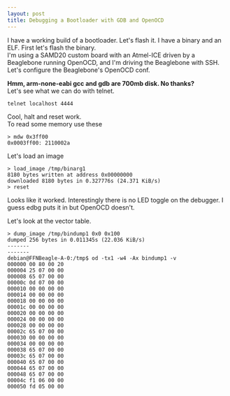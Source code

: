 ```yaml
---
layout: post
title: Debugging a Bootloader with GDB and OpenOCD
---
```

I have a working build of a bootloader.  Let's flash it.  I have a binary and an ELF.  First let's flash the binary.  
I'm using a SAMD20 custom board with an Atmel-ICE driven by a Beaglebone running OpenOCD, and I'm driving the Beaglebone with SSH.
Let's configure the Beaglebone's OpenOCD conf.

**Hmm, arm-none-eabi gcc and gdb are 700mb disk.  No thanks?**  
Let's see what we can do with telnet.
```
telnet localhost 4444
```
Cool, halt and reset work.  
To read some memory use these
```
> mdw 0x3ff00
0x0003ff00: 2110002a 
```
Let's load an image
```
> load_image /tmp/binarg1
8180 bytes written at address 0x00000000
downloaded 8180 bytes in 0.327776s (24.371 KiB/s)
> reset  
```
Looks like it worked.  Interestingly there is no LED toggle on the debugger.  I guess edbg puts it in but OpenOCD doesn't.  

Let's look at the vector table.
```
> dump_image /tmp/bindump1 0x0 0x100
dumped 256 bytes in 0.011345s (22.036 KiB/s)
-------
-------
debian@FFNBeagle-A-0:/tmp$ od -tx1 -w4 -Ax bindump1 -v
000000 00 80 00 20
000004 25 07 00 00
000008 65 07 00 00
00000c 0d 07 00 00
000010 00 00 00 00
000014 00 00 00 00
000018 00 00 00 00
00001c 00 00 00 00
000020 00 00 00 00
000024 00 00 00 00
000028 00 00 00 00
00002c 65 07 00 00
000030 00 00 00 00
000034 00 00 00 00
000038 65 07 00 00
00003c 65 07 00 00
000040 65 07 00 00
000044 65 07 00 00
000048 65 07 00 00
00004c f1 06 00 00
000050 fd 05 00 00
```
